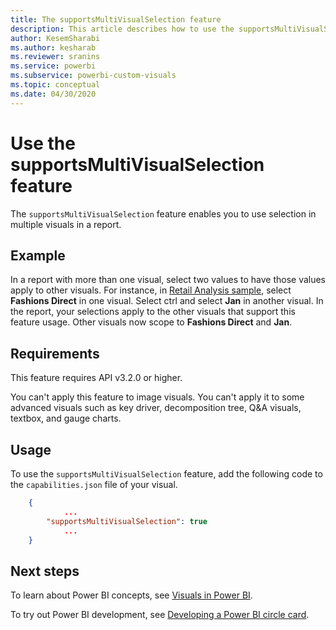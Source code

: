 ```yaml
---
title: The supportsMultiVisualSelection feature
description: This article describes how to use the supportsMultiVisualSelection feature in Power BI visuals, and its requirements.
author: KesemSharabi
ms.author: kesharab
ms.reviewer: sranins
ms.service: powerbi
ms.subservice: powerbi-custom-visuals
ms.topic: conceptual
ms.date: 04/30/2020
---
```


# Use the supportsMultiVisualSelection feature

The `supportsMultiVisualSelection` feature enables you to use selection in multiple visuals in a report.

## Example

In a report with more than one visual, select two values to have those values apply to other visuals. For instance, in [Retail Analysis sample](../../create-reports/sample-retail-analysis.md), select **Fashions Direct** in one visual. Select ctrl and select **Jan** in another visual. In the report, your selections apply to the other visuals that support this feature usage. Other visuals now scope to **Fashions Direct** and **Jan**.

## Requirements

This feature requires API v3.2.0 or higher.

You can't apply this feature to image visuals. You can't apply it to some advanced visuals such as key driver, decomposition tree, Q&A visuals, textbox, and gauge charts.

## Usage

To use the `supportsMultiVisualSelection` feature, add the following code to the `capabilities.json` file of your visual.

```json
    {   
            ...
        "supportsMultiVisualSelection": true
            ...
    }
```

## Next steps

To learn about Power BI concepts, see [Visuals in Power BI](power-bi-visuals-concept.md).

To try out Power BI development, see [Developing a Power BI circle card](develop-circle-card.md).
